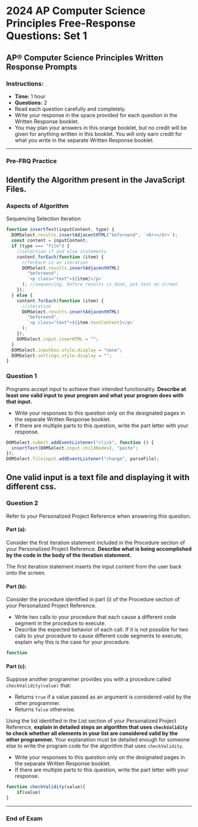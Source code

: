 # 2024 AP Computer Science Principles Free-Response Questions: Set 1

## AP® Computer Science Principles Written Response Prompts

### Instructions:

- **Time:** 1 hour
- **Questions:** 2
- Read each question carefully and completely.
- Write your response in the space provided for each question in the Written Response booklet.
- You may plan your answers in this orange booklet, but no credit will be given for anything written in this booklet. You will only earn credit for what you write in the separate Written Response booklet.

---

### Pre-FRQ Practice

## Identify the Algorithm present in the JavaScript Files.

### Aspects of Algorithm

Sequencing
Selection
Iteration

```javascript angelina
function insertText(inputContent, type) {
  DOMSelect.results.insertAdjacentHTML("beforeend", `<br></br>`);
  const content = inputContent;
  if (type === "file") {
    //selection if and else statements
    content.forEach(function (item) {
      //forEach is an iteration
      DOMSelect.results.insertAdjacentHTML(
        "beforeend",
        `<p class="text">${item}</p>`
      ); //sequencing, before results is done, put text on screen
    });
  } else {
    content.forEach(function (item) {
      //iteration
      DOMSelect.results.insertAdjacentHTML(
        "beforeend",
        `<p class="text">${item.textContent}</p>`
      );
    });
    DOMSelect.input.innerHTML = "";
  }
  DOMSelect.inputbox.style.display = "none";
  DOMSelect.settings.style.display = "";
}
```

### Question 1

Programs accept input to achieve their intended functionality. **Describe at least one valid input to your program and what your program does with that input.**

- Write your responses to this question only on the designated pages in the separate Written Response booklet.
- If there are multiple parts to this question, write the part letter with your response.

```js angelina
DOMSelect.submit.addEventListener("click", function () {
  insertText(DOMSelect.input.childNodes), "paste";
});
DOMSelect.fileinput.addEventListener("change", parseFile);
```

## One valid input is a text file and displaying it with different css.

### Question 2

Refer to your Personalized Project Reference when answering this question.

#### Part (a):

Consider the first iteration statement included in the Procedure section of your Personalized Project Reference. **Describe what is being accomplished by the code in the body of the iteration statement.**

The first iteration statement inserts the input content from the user back onto the screen.

#### Part (b):

Consider the procedure identified in part (i) of the Procedure section of your Personalized Project Reference.

- Write two calls to your procedure that each cause a different code segment in the procedure to execute.
- Describe the expected behavior of each call. If it is not possible for two calls to your procedure to cause different code segments to execute, explain why this is the case for your procedure.

```js angelina
function
```

#### Part (c):

Suppose another programmer provides you with a procedure called `checkValidity(value)` that:

- Returns `true` if a value passed as an argument is considered valid by the other programmer.
- Returns `false` otherwise.

Using the list identified in the List section of your Personalized Project Reference, **explain in detailed steps an algorithm that uses `checkValidity` to check whether all elements in your list are considered valid by the other programmer.** Your explanation must be detailed enough for someone else to write the program code for the algorithm that uses `checkValidity`.

- Write your responses to this question only on the designated pages in the separate Written Response booklet.
- If there are multiple parts to this question, write the part letter with your response.
``` js
function checkValidity(value){
    if(value)
}
```
---

### End of Exam
